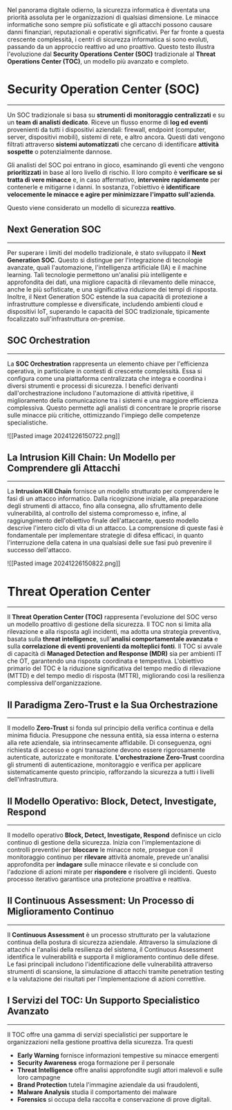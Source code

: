 Nel panorama digitale odierno, la sicurezza informatica è diventata una priorità assoluta per le organizzazioni di qualsiasi dimensione. Le minacce informatiche sono sempre più sofisticate e gli attacchi possono causare danni finanziari, reputazionali e operativi significativi. Per far fronte a questa crescente complessità, i centri di sicurezza informatica si sono evoluti, passando da un approccio reattivo ad uno proattivo. Questo testo illustra l'evoluzione dal **Security Operations Center (SOC)** tradizionale al **Threat Operations Center (TOC)**, un modello più avanzato e completo.

# Security Operation Center (SOC)
---
Un SOC tradizionale si basa su **strumenti di monitoraggio centralizzati** e su un **team di analisti dedicato**. Riceve un flusso enorme di **log ed eventi** provenienti da tutti i dispositivi aziendali: firewall, endpoint (computer, server, dispositivi mobili), sistemi di rete, e altro ancora. Questi dati vengono filtrati attraverso **sistemi automatizzati** che cercano di identificare **attività sospette** o potenzialmente dannose.

Gli analisti del SOC poi entrano in gioco, esaminando gli eventi che vengono **prioritizzati** in base al loro livello di rischio. Il loro compito è **verificare se si tratta di vere minacce** e, in caso affermativo, **intervenire rapidamente** per contenerle e mitigarne i danni. In sostanza, l'obiettivo è **identificare velocemente le minacce e agire per minimizzare l'impatto sull'azienda**.

Questo viene considerato un modello di sicurezza **reattivo**.
## Next Generation SOC
---
Per superare i limiti del modello tradizionale, è stato sviluppato il **Next Generation SOC**. Questo si distingue per l'integrazione di tecnologie avanzate, quali l'automazione, l'intelligenza artificiale (IA) e il machine learning. Tali tecnologie permettono un'analisi più intelligente e approfondita dei dati, una migliore capacità di rilevamento delle minacce, anche le più sofisticate, e una significativa riduzione dei tempi di risposta. Inoltre, il Next Generation SOC estende la sua capacità di protezione a infrastrutture complesse e diversificate, includendo ambienti cloud e dispositivi IoT, superando le capacità del SOC tradizionale, tipicamente focalizzato sull'infrastruttura on-premise.

## SOC Orchestration
---
La **SOC Orchestration** rappresenta un elemento chiave per l'efficienza operativa, in particolare in contesti di crescente complessità. Essa si configura come una piattaforma centralizzata che integra e coordina i diversi strumenti e processi di sicurezza. I benefici derivanti dall'orchestrazione includono l'automazione di attività ripetitive, il miglioramento della comunicazione tra i sistemi e una maggiore efficienza complessiva. Questo permette agli analisti di concentrare le proprie risorse sulle minacce più critiche, ottimizzando l'impiego delle competenze specialistiche.

![[Pasted image 20241226150722.png]]

## La Intrusion Kill Chain: Un Modello per Comprendere gli Attacchi
---

La **Intrusion Kill Chain** fornisce un modello strutturato per comprendere le fasi di un attacco informatico. Dalla ricognizione iniziale, alla preparazione degli strumenti di attacco, fino alla consegna, allo sfruttamento delle vulnerabilità, al controllo del sistema compromesso e, infine, al raggiungimento dell'obiettivo finale dell'attaccante, questo modello descrive l'intero ciclo di vita di un attacco. La comprensione di queste fasi è fondamentale per implementare strategie di difesa efficaci, in quanto l'interruzione della catena in una qualsiasi delle sue fasi può prevenire il successo dell'attacco.

![[Pasted image 20241226150822.png]]

# Threat Operation Center
---

Il **Threat Operation Center (TOC)** rappresenta l'evoluzione del SOC verso un modello proattivo di gestione della sicurezza. Il TOC non si limita alla rilevazione e alla risposta agli incidenti, ma adotta una strategia preventiva, basata sulla **threat intelligence**, sull'**analisi comportamentale avanzata** e sulla **correlazione di eventi provenienti da molteplici fonti**. Il TOC si avvale di capacità di **Managed Detection and Response (MDR)** sia per ambienti IT che OT, garantendo una risposta coordinata e tempestiva. L'obiettivo primario del TOC è la riduzione significativa del tempo medio di rilevazione (MTTD) e del tempo medio di risposta (MTTR), migliorando così la resilienza complessiva dell'organizzazione.

## Il Paradigma Zero-Trust e la Sua Orchestrazione
---

Il modello **Zero-Trust** si fonda sul principio della verifica continua e della minima fiducia. Presuppone che nessuna entità, sia essa interna o esterna alla rete aziendale, sia intrinsecamente affidabile. Di conseguenza, ogni richiesta di accesso e ogni transazione devono essere rigorosamente autenticate, autorizzate e monitorate. **L'orchestrazione Zero-Trust** coordina gli strumenti di autenticazione, monitoraggio e verifica per applicare sistematicamente questo principio, rafforzando la sicurezza a tutti i livelli dell'infrastruttura.

## Il Modello Operativo: Block, Detect, Investigate, Respond
---

Il modello operativo **Block, Detect, Investigate, Respond** definisce un ciclo continuo di gestione della sicurezza. Inizia con l'implementazione di controlli preventivi per **bloccare** le minacce note, prosegue con il monitoraggio continuo per **rilevare** attività anomale, prevede un'analisi approfondita per **indagare** sulle minacce rilevate e si conclude con l'adozione di azioni mirate per **rispondere** e risolvere gli incidenti. Questo processo iterativo garantisce una protezione proattiva e reattiva.

## Il Continuous Assessment: Un Processo di Miglioramento Continuo
---

Il **Continuous Assessment** è un processo strutturato per la valutazione continua della postura di sicurezza aziendale. Attraverso la simulazione di attacchi e l'analisi della resilienza del sistema, il Continuous Assessment identifica le vulnerabilità e supporta il miglioramento continuo delle difese. Le fasi principali includono l'identificazione delle vulnerabilità attraverso strumenti di scansione, la simulazione di attacchi tramite penetration testing e la valutazione dei risultati per l'implementazione di azioni correttive.

## I Servizi del TOC: Un Supporto Specialistico Avanzato
---

Il TOC offre una gamma di servizi specialistici per supportare le organizzazioni nella gestione proattiva della sicurezza. Tra questi
- **Early Warning** fornisce informazioni tempestive su minacce emergenti
- **Security Awareness** eroga formazione per il personale
- **Threat Intelligence** offre analisi approfondite sugli attori malevoli e sulle loro campagne
- **Brand Protection** tutela l'immagine aziendale da usi fraudolenti, 
- **Malware Analysis** studia il comportamento dei malware 
- **Forensics** si occupa della raccolta e conservazione di prove digitali.